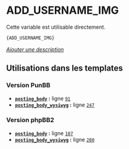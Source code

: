 # ADD_USERNAME_IMG


Cette variable est utilisable directement.

```html
{ADD_USERNAME_IMG}
```

[*Ajouter une description*](https://fa-tvars.appspot.com/var/ADD_USERNAME_IMG)

## Utilisations dans les templates

### Version PunBB
* __[`posting_body`](../tpl/var/punbb/posting_body.md#readme) :__ ligne [`91`](../tpl/src/punbb/posting_body.tpl#L91)
* __[`posting_body_wysiwyg`](../tpl/var/punbb/posting_body_wysiwyg.md#readme) :__ ligne [`247`](../tpl/src/punbb/posting_body_wysiwyg.tpl#L247)

### Version phpBB2
* __[`posting_body`](../tpl/var/subsilver/posting_body.md#readme) :__ ligne [`107`](../tpl/src/subsilver/posting_body.tpl#L107)
* __[`posting_body_wysiwyg`](../tpl/var/subsilver/posting_body_wysiwyg.md#readme) :__ ligne [`280`](../tpl/src/subsilver/posting_body_wysiwyg.tpl#L280)